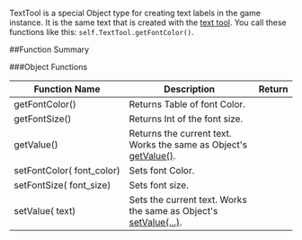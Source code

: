 TextTool is a special Object type for creating text labels in the game instance. It is the same text that is created with the [text tool](http://berserk-games.com/knowledgebase/1958/). You call these functions like this: `self.TextTool.getFontColor()`.

##Function Summary

###Object Functions

Function Name | Description | Return
-- | -- | --
<a class="anchor" id="getfontcolor"></a>getFontColor()  | Returns Table of font Color. | [<span class="ret col"></span>](types#color)
<a class="anchor" id="getfontsize"></a>getFontSize()  | Returns Int of the font size. | [<span class="ret int"></span>](types)
<a class="anchor" id="getvalue"></a>getValue()  | Returns the current text. Works the same as Object's [getValue()](object#getvalue). | [<span class="ret str"></span>](types)
<a class="anchor" id="setfontcolor"></a>setFontColor([<span class="tag col"></span>](types#color)&nbsp;font_color) | Sets font Color. | [<span class="ret boo"></span>](types)
<a class="anchor" id="setfontsize"></a>setFontSize([<span class="tag int"></span>](types)&nbsp;font_size) | Sets font size. | [<span class="ret boo"></span>](types)
<a class="anchor" id="setvalue"></a>setValue([<span class="tag str"></span>](types)&nbsp;text) | Sets the current text. Works the same as Object's [setValue(...)](object#setvalue). | [<span class="ret boo"></span>](types)
